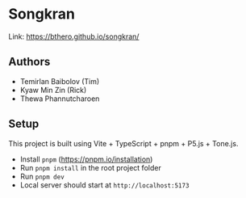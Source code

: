 # Songkran 

Link: https://bthero.github.io/songkran/

## Authors

- Temirlan Baibolov (Tim)
- Kyaw Min Zin (Rick)
- Thewa Phannutcharoen

## Setup

This project is built using Vite + TypeScript + pnpm + P5.js + Tone.js.

- Install `pnpm` (https://pnpm.io/installation)
- Run `pnpm install` in the root project folder
- Run `pnpm dev`
- Local server should start at `http://localhost:5173`
